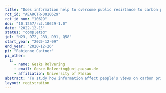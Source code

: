 ```yaml
---
title: "Does information help to overcome public resistance to carbon pricing? Evidence from an information provision experiment"
rct_id: "AEARCTR-0010629"
rct_id_num: "10629"
doi: "10.1257/rct.10629-1.0"
date: "2022-12-15"
status: "completed"
jel: "H23, D72, D83, D91, Q58"
start_year: "2020-12-09"
end_year: "2020-12-26"
pi: "Fabienne Cantner"
pi_other:
  1:
    - name: Geske Rolvering
    - email: Geske.Rolvering@uni-passau.de
    - affiliation: University of Passau
abstract: "To study how information affect people’s views on carbon pricing, we conduct an online survey experiment in a representative sample of the German population. We show that providing information about the efficiency of carbon pricing as well as providing information about emission levels and national carbon pricing initiatives changes people’s perceptions and improves their support. Providing information about the distributional implications of carbon pricing—including the possibility to reverse disadvantageous distributional effects through revenue recycling—is, however, not effective. Moreover, we show that the effectiveness of the information treatments depends on trust in the government and attitudes toward climate change."
layout: registration
---
```


